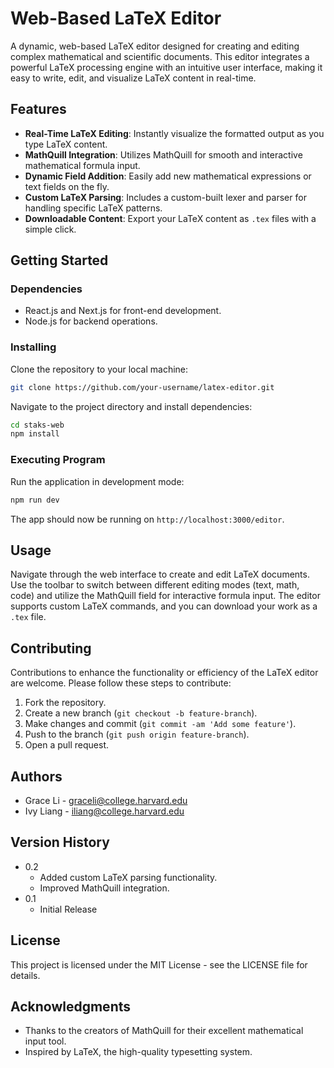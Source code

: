 # Web-Based LaTeX Editor

A dynamic, web-based LaTeX editor designed for creating and editing complex mathematical and scientific documents. This editor integrates a powerful LaTeX processing engine with an intuitive user interface, making it easy to write, edit, and visualize LaTeX content in real-time.

## Features

- **Real-Time LaTeX Editing**: Instantly visualize the formatted output as you type LaTeX content.
- **MathQuill Integration**: Utilizes MathQuill for smooth and interactive mathematical formula input.
- **Dynamic Field Addition**: Easily add new mathematical expressions or text fields on the fly.
- **Custom LaTeX Parsing**: Includes a custom-built lexer and parser for handling specific LaTeX patterns.
- **Downloadable Content**: Export your LaTeX content as `.tex` files with a simple click.

## Getting Started

### Dependencies

- React.js and Next.js for front-end development.
- Node.js for backend operations.

### Installing

Clone the repository to your local machine:

```bash
git clone https://github.com/your-username/latex-editor.git
```

Navigate to the project directory and install dependencies:

```bash
cd staks-web
npm install
```

### Executing Program

Run the application in development mode:

```bash
npm run dev
```

The app should now be running on `http://localhost:3000/editor`.

## Usage

Navigate through the web interface to create and edit LaTeX documents. Use the toolbar to switch between different editing modes (text, math, code) and utilize the MathQuill field for interactive formula input. The editor supports custom LaTeX commands, and you can download your work as a `.tex` file.

## Contributing

Contributions to enhance the functionality or efficiency of the LaTeX editor are welcome. Please follow these steps to contribute:

1. Fork the repository.
2. Create a new branch (`git checkout -b feature-branch`).
3. Make changes and commit (`git commit -am 'Add some feature'`).
4. Push to the branch (`git push origin feature-branch`).
5. Open a pull request.

## Authors

- Grace Li - [graceli@college.harvard.edu](mailto:graceli@college.harvard.edu)
- Ivy Liang - [iliang@college.harvard.edu](mailto:iliang@college.harvard.edu)

## Version History

- 0.2
  - Added custom LaTeX parsing functionality.
  - Improved MathQuill integration.
- 0.1
  - Initial Release

## License

This project is licensed under the MIT License - see the LICENSE file for details.

## Acknowledgments

- Thanks to the creators of MathQuill for their excellent mathematical input tool.
- Inspired by LaTeX, the high-quality typesetting system.